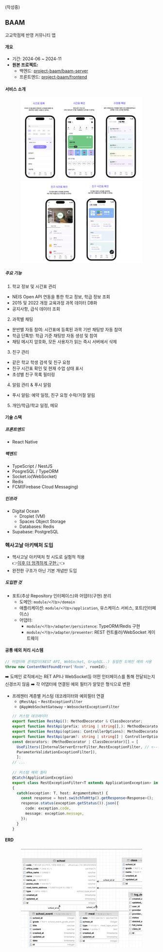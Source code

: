 (작성중)

## BAAM
고교학점제 반영 커뮤니티 앱

#### 개요
- 기간: 2024-06 ~ 2024-11
- **원본 프로젝트:** 
  - 백엔드: [project-baam/baam-server](https://github.com/project-baam/baam-server.git)
  - 프론트엔드: [project-baam/frontend](https://github.com/project-baam/frontend.git)

#### 서비스 소개
<div align="center">
<img src="./baam_img1.jpg" alt="서비스 소개1" width="400"/>
<img src="./baam_img2.jpg" alt="서비스 소개2" width="400"/>
</div>


##### 주요 기능
1. 학교 정보 및 시간표 관리
- NEIS Open API 연동을 통한 학교 정보, 학급 정보 조회
- 2015 및 2022 개정 교육과정 과목 데이터 DB화
- 공지사항, 급식 데이터 조회

2. 과목별 채팅
- 분반별 자동 참여: 시간표에 등록된 과목 기반 채팅방 자동 참여
- 학급 단톡방: 학급 기준 채팅방 자동 생성 및 참여
- 채팅 메시지 암호화, 모든 사용자가 읽는 즉시 서버에서 삭제

3. 친구 관리
- 같은 학교 학생 검색 및 친구 요청
- 친구 시간표 확인 및 현재 수업 상태 표시
- 초성별 친구 목록 필터링

4. 알림 관리 & 푸시 알림
- 푸시 알림: 예약 일정, 친구 요청 수락/거절 알림
  
5. 개인/학급/학교 일정, 메모



#### 기술 스택
##### 프론트엔드
- React Native

##### 백엔드
- TypeScript / NestJS
- PosgreSQL / TypeORM
- Socket.io(WebSocket)
- Redis
- FCM(Firebase Cloud Messaging)

##### 인프라
- Digital Ocean
  - Droplet (VM)
  - Spaces Object Storage
  - Databases: Redis
- Supabase: PostgreSQL




### 헥사고날 아키텍처 도입
- 헥사고날 아키텍처 첫 시도로 실험적 적용  
  👉[이후 더 엄격하게 구현💡](https://naver.com)👈
- 완전한 구조가 아닌 기본 개념만 도입

##### 도입한 것
- 포트(추상 Repository 인터페이스)와 어댑터(구현) 분리
  - 도메인: `module/<기능>/domain`
  - 애플리케이션: `module/<기능>/application`, 유스케이스 서비스, 포트(인터페이스)
  - 어댑터: 
    - `module/<기능>/adapter/persistence`: TypeORM/Redis 구현
    - `module/<기능>/adapter/presenter`: REST 컨트롤러/WebSocket 게이트웨이

#### 공통 예외 처리 시스템
  ####
  ```typescript
  // 어댑터와 관계없이(REST API, WebSocket, GraphQL..) 동일한 도메인 예외 사용
  throw new ContentNotFoundError('Room', roomId);
  ```
   ➡️ 도메인 로직에서는 RET API나 WebSocket등 어떤 인터페이스를 통해 전달되는지 신경쓰지 않음
   ➡️ 각 어댑터에 연결된 예외 필터가 알맞은 형식으로 변환

  - 프레젠터 계층별 커스텀 데코레이터와 예외필터 연결
    - `@RestApi` - `RestExceptionFilter`
    - `@AppWebSocketGateway` - `WebsocketExceptionFilter`
    ```typescript
    // 커스텀 데코레이터
    export function RestApi(): MethodDecorator & ClassDecorator;
    export function RestApi(prefix: string | string[],): MethodDecorator & ClassDecorator;
    export function RestApi(options: ControllerOptions): MethodDecorator & ClassDecorator;
    export function RestApi(param?: string | string[] | ControllerOptions) {
    const decorators: (MethodDecorator | ClassDecorator)[] = [
      UseFilters([InternalServerErrorFilter,RestExceptionFilter, // <--
      ParameterValidationExceptionFilter]),
      ];
    // ...

    // 커스텀 예외 필터
    @Catch(ApplicationException)
    export class RestExceptionFilter<T extends ApplicationException> implements ExceptionFilter
    {
      catch(exception: T, host: ArgumentsHost) {
        const response = host.switchToHttp().getResponse<Response>();
        response.status(exception.getStatus()).json({
          code: exception.code,
          message: exception.message,
        });
      }
    }
    ```


#### ERD
<div align="center">
<a href="./erd.png" target="_blank">
  <img src="./erd_thumb.jpg" alt="ERD 썸네일" width="400"/>
</a>
</div>



